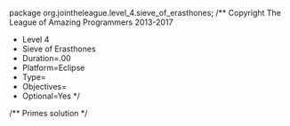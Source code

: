 package org.jointheleague.level_4.sieve_of_erasthones;
/** Copyright The League of Amazing Programmers 2013-2017
 *    Level 4
 *    Sieve of Erasthones
 *    Duration=.00
 *    Platform=Eclipse
 *    Type=
 *    Objectives=
 *    Optional=Yes
*/

/**
Primes solution
*/

